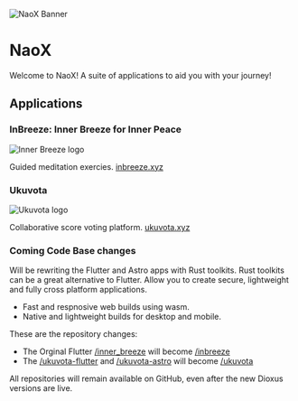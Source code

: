 ![NaoX Banner](https://naox.io/banner.webp)
# NaoX
Welcome to NaoX! A suite of applications to aid you with your journey!

## Applications
### InBreeze: Inner Breeze for Inner Peace

![Inner Breeze logo](https://naox.io/inner-breeze-logo.png)

Guided meditation exercies.
[inbreeze.xyz](https://inbreeze.xyz)

### Ukuvota

![Ukuvota logo](https://naox.io/ukuvota-logo.png)

Collaborative score voting platform.
[ukuvota.xyz](https://ukuvota.xyz)


### Coming Code Base changes
Will be rewriting the Flutter and Astro apps with Rust toolkits.
Rust toolkits can be a great alternative to Flutter. Allow you to create secure, lightweight and fully cross platform applications.
- Fast and respnosive web builds using wasm.
- Native and lightweight builds for desktop and mobile.

These are the repository changes:
- The Orginal Flutter [/inner_breeze](https://github.com/naoxio/inner_breeze) will become [/inbreeze](https://github.com/naoxio/inbreeze) 
- The [/ukuvota-flutter](https://github.com/naoxio/ukuvota-flutter) and [/ukuvota-astro](https://github.com/naoxio/ukuvota-astro) will become [/ukuvota](https://github.com/naoxio/ukuvota)

All repositories will remain available on GitHub, even after the new Dioxus versions are live.
